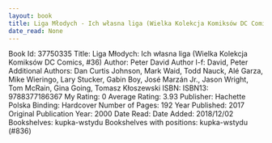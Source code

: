 ```yaml
---
layout: book
title: Liga Młodych - Ich własna liga (Wielka Kolekcja Komiksów DC Comics,  no. 36)
date_read: None
---
```


Book Id: 37750335
Title: Liga Młodych: Ich własna liga (Wielka Kolekcja Komiksów DC Comics, #36)
Author: Peter David
Author l-f: David, Peter
Additional Authors: Dan Curtis Johnson, Mark Waid, Todd Nauck, Alé Garza, Mike Wieringo, Lary Stucker, Gabin Boy, José Marzán Jr., Jason Wright, Tom McRain, Gina Going, Tomasz Kłoszewski
ISBN: 
ISBN13: 9788377186367
My Rating: 0
Average Rating: 3.93
Publisher: Hachette Polska
Binding: Hardcover
Number of Pages: 192
Year Published: 2017
Original Publication Year: 2000
Date Read: 
Date Added: 2018/12/02
Bookshelves: kupka-wstydu
Bookshelves with positions: kupka-wstydu (#836)

